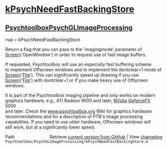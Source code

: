 # [kPsychNeedFastBackingStore](kPsychNeedFastBackingStore)
## [Psychtoolbox](Psychtoolbox)[PsychGLImageProcessing](PsychGLImageProcessing)

rval = kPsychNeedFastBackingStore  
  
Return a flag that you can pass to the 'imagingmode' parameter of  
[Screen](Screen)('OpenWindow') in order to request use of fast image buffers.  
  
If requested, Psychtoolbox will use an especially fast buffering scheme  
to implement Offscreen windows and to implement the dontclear=1 mode of  
[Screen](Screen)('[Flip](Flip)'). This can significantly speed up drawing if you use  
[Screen](Screen)('[Flip](Flip)') with dontclear=1 or if you make heavy use of Offscreen  
windows.  
  
It is part of the Psychtoolbox imaging pipeline and only works on modern  
graphics hardware, e.g., ATI Radeon 9600 and later, [NVidia](NVidia) [GeforceFX](GeforceFX) 5000  
and later. Check the www.psychtoolbox.org Wiki for graphics hardware  
recommendations and for a description of PTB's image processing  
capabilities. If you need to use older hardware, Offscreen windows will  
still work, but at a significantly lower speed.  




<div class="code_header" style="text-align:right;">
  <span style="float:left;">Path&nbsp;&nbsp;</span> <span class="counter">Retrieve <a href=
  "https://raw.github.com/Psychtoolbox-3/Psychtoolbox-3/beta/Psychtoolbox/PsychGLImageProcessing/kPsychNeedFastBackingStore.m">current version from GitHub</a> | View <a href=
  "https://github.com/Psychtoolbox-3/Psychtoolbox-3/commits/beta/Psychtoolbox/PsychGLImageProcessing/kPsychNeedFastBackingStore.m">changelog</a></span>
</div>
<div class="code">
  <code>Psychtoolbox/PsychGLImageProcessing/kPsychNeedFastBackingStore.m</code>
</div>

